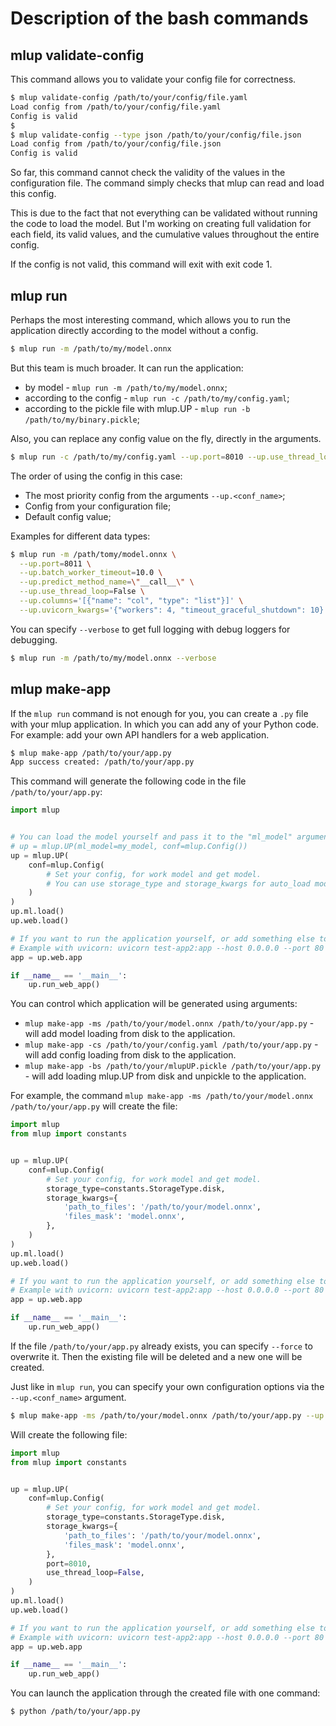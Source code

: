 # Description of the bash commands

## mlup validate-config

This command allows you to validate your config file for correctness.

```bash
$ mlup validate-config /path/to/your/config/file.yaml
Load config from /path/to/your/config/file.yaml
Config is valid
$
$ mlup validate-config --type json /path/to/your/config/file.json
Load config from /path/to/your/config/file.json
Config is valid
```

So far, this command cannot check the validity of the values in the configuration file. The command simply checks that mlup can read and load this config.

This is due to the fact that not everything can be validated without running the code to load the model. But I'm working on creating full validation for each field, its valid values, and the cumulative values throughout the entire config.

If the config is not valid, this command will exit with exit code 1.

## mlup run

Perhaps the most interesting command, which allows you to run the application directly according to the model without a config.

```bash
$ mlup run -m /path/to/my/model.onnx
```

But this team is much broader. It can run the application:
* by model - `mlup run -m /path/to/my/model.onnx`;
* according to the config - `mlup run -c /path/to/my/config.yaml`;
* according to the pickle file with mlup.UP - `mlup run -b /path/to/my/binary.pickle`;

Also, you can replace any config value on the fly, directly in the arguments.
```bash
$ mlup run -c /path/to/my/config.yaml --up.port=8010 --up.use_thread_loop=False
```

The order of using the config in this case:
* The most priority config from the arguments `--up.<conf_name>`;
* Config from your configuration file;
* Default config value;

Examples for different data types:
```bash
$ mlup run -m /path/tomy/model.onnx \
  --up.port=8011 \
  --up.batch_worker_timeout=10.0 \
  --up.predict_method_name=\"__call__\" \
  --up.use_thread_loop=False \
  --up.columns='[{"name": "col", "type": "list"}]' \
  --up.uvicorn_kwargs='{"workers": 4, "timeout_graceful_shutdown": 10}'
```

You can specify `--verbose` to get full logging with debug loggers for debugging.
```bash
$ mlup run -m /path/to/my/model.onnx --verbose
```

## mlup make-app

If the `mlup run` command is not enough for you, you can create a `.py` file with your mlup application.
In which you can add any of your Python code. For example: add your own API handlers for a web application.

```bash
$ mlup make-app /path/to/your/app.py
App success created: /path/to/your/app.py
```

This command will generate the following code in the file `/path/to/your/app.py`:
```python
import mlup


# You can load the model yourself and pass it to the "ml_model" argument.
# up = mlup.UP(ml_model=my_model, conf=mlup.Config())
up = mlup.UP(
    conf=mlup.Config(
        # Set your config, for work model and get model.
        # You can use storage_type and storage_kwargs for auto_load model from storage.
    )
)
up.ml.load()
up.web.load()

# If you want to run the application yourself, or add something else to it, use this variable.
# Example with uvicorn: uvicorn test-app2:app --host 0.0.0.0 --port 80
app = up.web.app

if __name__ == '__main__':
    up.run_web_app()
```

You can control which application will be generated using arguments:
* `mlup make-app -ms /path/to/your/model.onnx /path/to/your/app.py` - will add model loading from disk to the application.
* `mlup make-app -сs /path/to/your/config.yaml /path/to/your/app.py` - will add config loading from disk to the application.
* `mlup make-app -bs /path/to/your/mlupUP.pickle /path/to/your/app.py` - will add loading mlup.UP from disk and unpickle to the application.

For example, the command `mlup make-app -ms /path/to/your/model.onnx /path/to/your/app.py` will create the file:
```python
import mlup
from mlup import constants


up = mlup.UP(
    conf=mlup.Config(
        # Set your config, for work model and get model.
        storage_type=constants.StorageType.disk,
        storage_kwargs={
            'path_to_files': '/path/to/your/model.onnx',
            'files_mask': 'model.onnx',
        },
    )
)
up.ml.load()
up.web.load()

# If you want to run the application yourself, or add something else to it, use this variable.
# Example with uvicorn: uvicorn test-app2:app --host 0.0.0.0 --port 80
app = up.web.app

if __name__ == '__main__':
    up.run_web_app()
```

If the file `/path/to/your/app.py` already exists, you can specify `--force` to overwrite it. Then the existing file will be deleted and a new one will be created.

Just like in `mlup run`, you can specify your own configuration options via the `--up.<conf_name>` argument.
```bash
$ mlup make-app -ms /path/to/your/model.onnx /path/to/your/app.py --up.port=8010 --up.use_thread_loop=False`
```

Will create the following file:
```python
import mlup
from mlup import constants


up = mlup.UP(
    conf=mlup.Config(
        # Set your config, for work model and get model.
        storage_type=constants.StorageType.disk,
        storage_kwargs={
            'path_to_files': '/path/to/your/model.onnx',
            'files_mask': 'model.onnx',
        },
        port=8010,
        use_thread_loop=False,
    )
)
up.ml.load()
up.web.load()

# If you want to run the application yourself, or add something else to it, use this variable.
# Example with uvicorn: uvicorn test-app2:app --host 0.0.0.0 --port 80
app = up.web.app

if __name__ == '__main__':
    up.run_web_app()
```

You can launch the application through the created file with one command:
```bash
$ python /path/to/your/app.py
```
